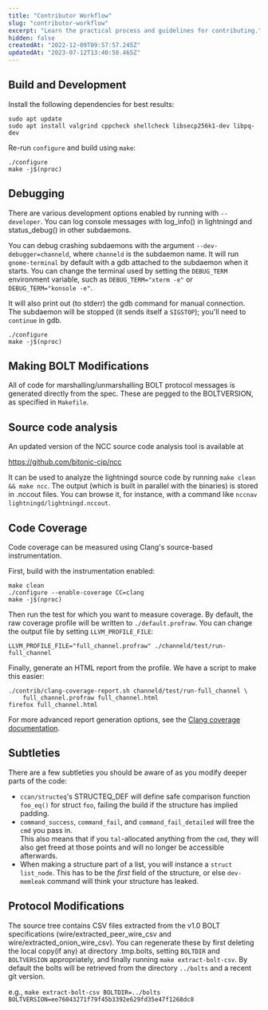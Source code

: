 ```yaml
---
title: "Contributor Workflow"
slug: "contributor-workflow"
excerpt: "Learn the practical process and guidelines for contributing."
hidden: false
createdAt: "2022-12-09T09:57:57.245Z"
updatedAt: "2023-07-12T13:40:58.465Z"
---
```

## Build and Development

Install the following dependencies for best results:

```shell
sudo apt update
sudo apt install valgrind cppcheck shellcheck libsecp256k1-dev libpq-dev
```

Re-run `configure` and build using `make`:

```shell
./configure
make -j$(nproc)
```

## Debugging

There are various development options enabled by running with `--developer`.  You can log console messages with log_info() in lightningd and status_debug() in other subdaemons.

You can debug crashing subdaemons with the argument `--dev-debugger=channeld`, where `channeld` is the subdaemon name.  It will run `gnome-terminal` by default with a gdb attached to the subdaemon when it starts.  You can change the terminal used by setting the `DEBUG_TERM` environment variable, such as `DEBUG_TERM="xterm -e"` or `DEBUG_TERM="konsole -e"`.

It will also print out (to stderr) the gdb command for manual connection.  The subdaemon will be stopped (it sends itself a `SIGSTOP`); you'll need to `continue` in gdb.

```shell
./configure
make -j$(nproc)
```

## Making BOLT Modifications

All of code for marshalling/unmarshalling BOLT protocol messages is generated directly from the spec. These are pegged to the BOLTVERSION, as specified in `Makefile`.

## Source code analysis

An updated version of the NCC source code analysis tool is available at

<https://github.com/bitonic-cjp/ncc>

It can be used to analyze the lightningd source code by running `make clean && make ncc`. The output (which is built in parallel with the binaries) is stored in .nccout files. You can browse it, for instance, with a command like `nccnav lightningd/lightningd.nccout`.

## Code Coverage

Code coverage can be measured using Clang's source-based instrumentation.

First, build with the instrumentation enabled:

```shell
make clean
./configure --enable-coverage CC=clang
make -j$(nproc)
```

Then run the test for which you want to measure coverage. By default, the raw coverage profile will be written to `./default.profraw`. You can change the output file by setting `LLVM_PROFILE_FILE`:

```shell
LLVM_PROFILE_FILE="full_channel.profraw" ./channeld/test/run-full_channel
```

Finally, generate an HTML report from the profile. We have a script to make this easier:

```shell
./contrib/clang-coverage-report.sh channeld/test/run-full_channel \
    full_channel.profraw full_channel.html
firefox full_channel.html
```

For more advanced report generation options, see the [Clang coverage documentation](https://clang.llvm.org/docs/SourceBasedCodeCoverage.html).

## Subtleties

There are a few subtleties you should be aware of as you modify deeper parts of the code:

- `ccan/structeq`'s STRUCTEQ_DEF will define safe comparison function `foo_eq()` for struct `foo`, failing the build if the structure has implied padding.
- `command_success`, `command_fail`, and `command_fail_detailed` will free the `cmd` you pass in.  
  This also means that if you `tal`-allocated anything from the `cmd`, they will also get freed at those points and will no longer be accessible afterwards.
- When making a structure part of a list, you will instance a `struct list_node`. This has to be the _first_ field of the structure, or else `dev-memleak` command will think your structure has leaked.

## Protocol Modifications

The source tree contains CSV files extracted from the v1.0 BOLT specifications (wire/extracted_peer_wire_csv and wire/extracted_onion_wire_csv).  You can regenerate these by first deleting the local copy(if any) at directory .tmp.bolts, setting `BOLTDIR` and `BOLTVERSION` appropriately, and finally running `make
extract-bolt-csv`. By default the bolts will be retrieved from the directory `../bolts` and a recent git version.

e.g., `make extract-bolt-csv BOLTDIR=../bolts BOLTVERSION=ee76043271f79f45b3392e629fd35e47f1268dc8`
